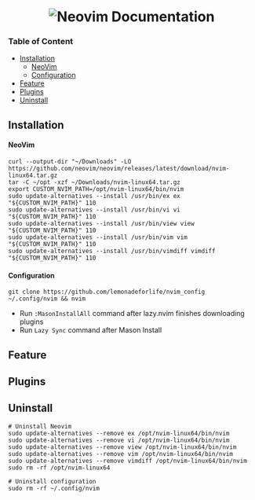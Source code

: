 <h1 align="center">
  <img src="https://raw.githubusercontent.com/neovim/neovim.github.io/master/logos/neovim-logo-300x87.png" alt="Neovim">
  <a src="https://neovim.io/doc/user/">Documentation</a>
</h1>

### Table of Content
- [Installation](#installation)
	- [NeoVim](#neovim)
	- [Configuration](#configuration)
- [Feature](#feature)
- [Plugins](#plugins)
- [Uninstall](#uninstall)

## Installation
#### NeoVim
```shell
curl --output-dir "~/Downloads" -LO https://github.com/neovim/neovim/releases/latest/download/nvim-linux64.tar.gz
tar -C ~/opt -xzf ~/Downloads/nvim-linux64.tar.gz
export CUSTOM_NVIM_PATH=/opt/nvim-linux64/bin/nvim
sudo update-alternatives --install /usr/bin/ex ex "${CUSTOM_NVIM_PATH}" 110
sudo update-alternatives --install /usr/bin/vi vi "${CUSTOM_NVIM_PATH}" 110
sudo update-alternatives --install /usr/bin/view view "${CUSTOM_NVIM_PATH}" 110
sudo update-alternatives --install /usr/bin/vim vim "${CUSTOM_NVIM_PATH}" 110
sudo update-alternatives --install /usr/bin/vimdiff vimdiff "${CUSTOM_NVIM_PATH}" 110
```
#### Configuration
```shell
git clone https://github.com/lemonadeforlife/nvim_config ~/.config/nvim && nvim
```
- Run `:MasonInstallAll` command after lazy.nvim finishes downloading plugins
- Run `Lazy Sync` command after Mason Install

## Feature

## Plugins

## Uninstall
```shell
# Uninstall Neovim
sudo update-alternatives --remove ex /opt/nvim-linux64/bin/nvim
sudo update-alternatives --remove vi /opt/nvim-linux64/bin/nvim
sudo update-alternatives --remove view /opt/nvim-linux64/bin/nvim
sudo update-alternatives --remove vim /opt/nvim-linux64/bin/nvim
sudo update-alternatives --remove vimdiff /opt/nvim-linux64/bin/nvim
sudo rm -rf /opt/nvim-linux64

# Uninstall configuration
sudo rm -rf ~/.config/nvim
```
